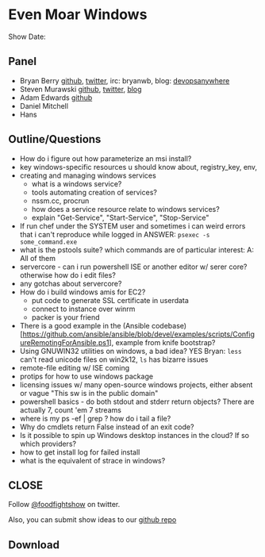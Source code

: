 # Even Moar Windows

Show Date:  

Panel<a name="panel"></a>
-----
* Bryan Berry [github](http://github.com/bryanwb), [twitter](http://twitter.com/bryanwb), irc: bryanwb, blog: [devopsanywhere](http://devopsanywhere.blogspot.com)
* Steven Murawski [github](https://github.com/smurawski), [twitter](https://twitter.com/stevenmurawski), [blog](http://stevenmurawski.com/)
* Adam Edwards [github](https://github.com/adamedx)
* Daniel Mitchell
* Hans

Outline/Questions
-----------------

* How do i figure out how parameterize an msi install?
* key windows-specific resources u should know about, registry_key, env,
* creating and managing windows services
  * what is a windows service?
  * tools automating creation of services?
  * nssm.cc, procrun
  * how does a service resource relate to windows services?
  * explain "Get-Service", "Start-Service", "Stop-Service"
* If run chef under the SYSTEM user and sometimes i can weird errors that i can't reproduce while logged in
  ANSWER: ```psexec -s some_command.exe```
* what is the pstools suite? which commands are of particular interest: A: All of them
* servercore - can i run powershell ISE or another editor w/ serer core? otherwise how do i edit files?
* any gotchas about servercore?
* How do i build windows amis for EC2?
  * put code to generate SSL certificate in userdata
  * connect to instance over winrm
  * packer is your friend
* There is a good example in the (Ansible codebase)[https://github.com/ansible/ansible/blob/devel/examples/scripts/ConfigureRemotingForAnsible.ps1], example from knife bootstrap?
* Using GNUWIN32 utilities on windows, a bad idea? YES Bryan: `less` can't read unicode files on win2k12, `ls` has bizarre issues
* remote-file editing w/ ISE coming
* protips for how to use windows package
* licensing issues w/ many open-source windows projects, either absent or vague "This sw is in the public domain"
* powershell basics - do both stdout and stderr return objects? There are actually 7, count 'em 7 streams
* where is my ps -ef | grep ? how do i tail a file?
* Why do cmdlets return False instead of an exit code?
* Is it possible to spin up Windows desktop instances in the cloud? If so which providers?
* how to get install log for failed install
* what is the equivalent of strace in windows? 
 


CLOSE
-----

Follow [@foodfightshow](http://twitter.com/foodfightshow) on twitter.

Also, you can submit show ideas to our [github repo](https://github.com/foodfight/showz)


Download
--------
